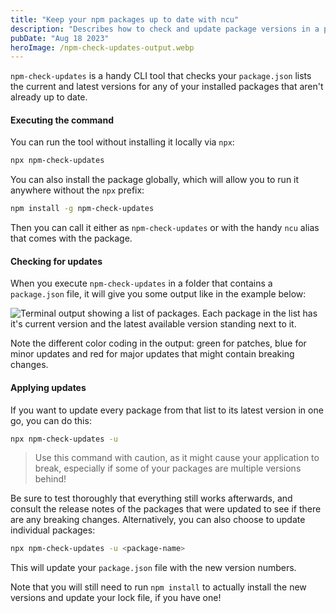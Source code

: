 ```yaml
---
title: "Keep your npm packages up to date with ncu"
description: "Describes how to check and update package versions in a package.json file using a CLI tool called npm-check-updates."
pubDate: "Aug 18 2023"
heroImage: /npm-check-updates-output.webp
---
```


`npm-check-updates` is a handy CLI tool that checks your `package.json` lists the current and latest versions for any of your installed packages that aren't already up to date.

#### Executing the command

You can run the tool without installing it locally via `npx`:

```bash
npx npm-check-updates
```

You can also install the package globally, which will allow you to run it anywhere without the `npx` prefix:

```bash
npm install -g npm-check-updates
```

Then you can call it either as `npm-check-updates` or with the handy `ncu` alias that comes with the package.

#### Checking for updates

When you execute `npm-check-updates` in a folder that contains a `package.json` file, it will give you some output like in the example below:

![Terminal output showing a list of packages. Each package in the list has it's current version and the latest available version standing next to it.](/mc-tech-tips/npm-check-updates-output.webp)</figure>

Note the different color coding in the output: green for patches, blue for minor updates and red for major updates that might contain breaking changes.

#### Applying updates

If you want to update every package from that list to its latest version in one go, you can do this:

```bash
npx npm-check-updates -u
```

> Use this command with caution, as it might cause your application to break, especially if some of your packages are multiple versions behind!

Be sure to test thoroughly that everything still works afterwards, and consult the release notes of the packages that were updated to see if there are any breaking changes. Alternatively, you can also choose to update individual packages:

```bash
npx npm-check-updates -u <package-name>
```

This will update your `package.json` file with the new version numbers.

Note that you will still need to run `npm install` to actually install the new versions and update your lock file, if you have one!
